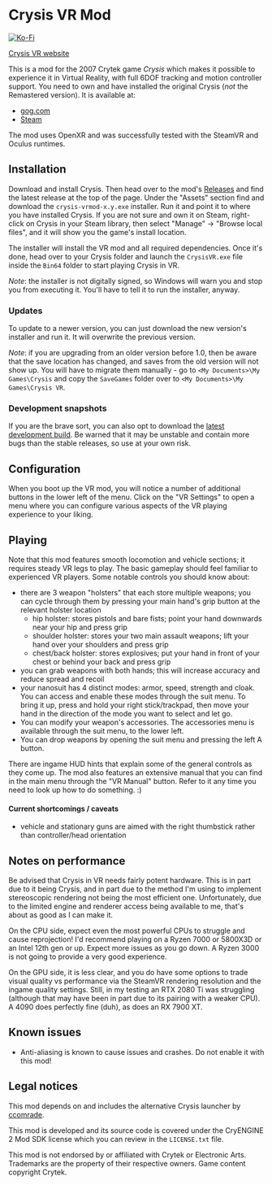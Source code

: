 # Crysis VR Mod

[![Ko-Fi](https://img.shields.io/badge/Ko--fi-F16061?style=for-the-badge&logo=ko-fi&logoColor=white)](https://ko-fi.com/fholger)

[Crysis VR website](https://crysis.vrmods.eu)

This is a mod for the 2007 Crytek game *Crysis* which makes it possible to experience it in Virtual Reality, with full 6DOF tracking
and motion controller support.
You need to own and have installed the original Crysis (*not* the Remastered version). It is available at:
* [gog.com](https://www.gog.com/en/game/crysis)
* [Steam](https://store.steampowered.com/sub/987/)

The mod uses OpenXR and was successfully tested with the SteamVR and Oculus runtimes.

## Installation

Download and install Crysis. Then head over to the mod's [Releases](https://github.com/fholger/crysis_vrmod/releases) and
find the latest release at the top of the page. Under the "Assets" section find and download the `crysis-vrmod-x.y.exe` installer.
Run it and point it to where you have installed Crysis. If you are not sure and own it on Steam, right-click on Crysis
in your Steam library, then select "Manage" -> "Browse local files", and it will show you the game's install location.

The installer will install the VR mod and all required dependencies. Once it's done, head over to your Crysis folder and
launch the `CrysisVR.exe` file inside the `Bin64` folder to start playing Crysis in VR.

*Note*: the installer is not digitally signed, so Windows will warn you and stop you from executing it. You'll have to tell
it to run the installer, anyway.

### Updates

To update to a newer version, you can just download the new version's
installer and run it. It will overwrite the previous version.

*Note*: if you are upgrading from an older version before 1.0, then be aware
that the save location has changed, and saves from the old version will not
show up. You will have to migrate them manually - go to
`<My Documents>\My Games\Crysis` and copy the `SaveGames` folder over to
`<My Documents>\My Games\Crysis VR`.

### Development snapshots

If you are the brave sort, you can also opt to download the [latest development build](https://github.com/fholger/crysis_vrmod/releases/tag/latest).
Be warned that it may be unstable and contain more bugs than the stable releases, so use at your own risk.

## Configuration

When you boot up the VR mod, you will notice a number of additional buttons in the lower left of the menu. Click on the
"VR Settings" to open a menu where you can configure various aspects of the VR playing experience to your liking.

## Playing

Note that this mod features smooth locomotion and vehicle sections; it requires steady VR legs to play. The basic gameplay
should feel familiar to experienced VR players. Some notable controls you should know about:
- there are 3 weapon "holsters" that each store multiple weapons; you can cycle through them by pressing your main hand's grip
  button at the relevant holster location
  - hip holster: stores pistols and bare fists; point your hand downwards near your hip and press grip
  - shoulder holster: stores your two main assault weapons; lift your hand over your shoulders and press grip
  - chest/back holster: stores explosives; put your hand in front of your chest or behind your back and press grip
- you can grab weapons with both hands; this will increase accuracy and reduce spread and recoil
- your nanosuit has 4 distinct modes: armor, speed, strength and cloak. You can access and enable these modes through the suit menu.
  To bring it up, press and hold your right stick/trackpad, then move your hand in the direction of the mode you want to select and let go.
- You can modify your weapon's accessories. The accessories menu is available through the suit menu, to the lower left.
- You can drop weapons by opening the suit menu and pressing the left A button.

There are ingame HUD hints that explain some of the general controls as they come up. The mod also features an extensive manual that you
can find in the main menu through the "VR Manual" button. Refer to it any time you need to look up how to do something. :)

#### Current shortcomings / caveats

- vehicle and stationary guns are aimed with the right thumbstick rather than controller/head orientation


## Notes on performance

Be advised that Crysis in VR needs fairly potent hardware. This is in part due to it being Crysis, and in part due to the method I'm using
to implement stereoscopic rendering not being the most efficient one. Unfortunately, due to the limited engine and renderer access being
available to me, that's about as good as I can make it.

On the CPU side, expect even the most powerful CPUs to struggle and cause reprojection!
I'd recommend playing on a Ryzen 7000 or 5800X3D or an Intel 12th gen or up. Expect more issues as you go down.
A Ryzen 3000 is not going to provide a very good experience.

On the GPU side, it is less clear, and you do have some options to trade visual quality vs performance via the SteamVR rendering resolution
and the ingame quality settings. Still, in my testing an RTX 2080 Ti was struggling (although that may have been in part due to its pairing
with a weaker CPU). A 4090 does perfectly fine (duh), as does an RX 7900 XT.

## Known issues

- Anti-aliasing is known to cause issues and crashes. Do not enable it with this mod!

## Legal notices

This mod depends on and includes the alternative Crysis launcher by [ccomrade](https://github.com/ccomrade/c1-launcher).

This mod is developed and its source code is covered under the CryENGINE 2 Mod SDK license which you can review in the `LICENSE.txt` file.

This mod is not endorsed by or affiliated with Crytek or Electronic Arts.  Trademarks are the property of their respective owners.  Game content copyright Crytek.
